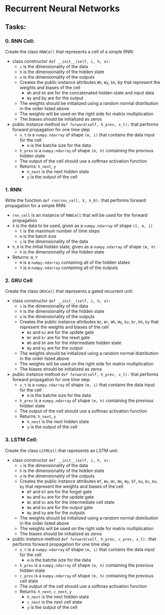 # Recurrent Neural Networks

## Tasks:

### 0. RNN Cell:
Create the class ``RNNCell`` that represents a cell of a simple RNN:

- class constructor ``def __init__(self, i, h, o):``
  - ``i`` is the dimensionality of the data
  - ``h`` is the dimensionality of the hidden state
  - ``o`` is the dimensionality of the outputs
  - Creates the public instance attributes ``Wh``, ``Wy``, ``bh``, by that represent the weights and biases of the cell
    - ``Wh`` and ``bh`` are for the concatenated hidden state and input data
    - ``Wy`` and by are for the output
  - The weights should be initialized using a random normal distribution in the order listed above
  - The weights will be used on the right side for matrix multiplication
  - The biases should be initialized as zeros
- public instance method ``def forward(self, h_prev, x_t):`` that performs forward propagation for one time step
  - ``x_t`` is a ``numpy.ndarray`` of shape ``(m, i)`` that contains the data input for the cell
    - ``m`` is the batche size for the data
  - ``h_prev`` is a ``numpy.ndarray`` of shape ``(m, h)`` containing the previous hidden state
  - The output of the cell should use a softmax activation function
  - Returns: ``h_next``, ``y``
    - ``h_next`` is the next hidden state
    - ``y`` is the output of the cell
  
### 1. RNN:
Write the function ``def rnn(rnn_cell, X, h_0):`` that performs forward propagation for a simple RNN:

- ``rnn_cell`` is an instance of ``RNNCell`` that will be used for the forward propagation
- ``X`` is the data to be used, given as a ``numpy.ndarray`` of shape ``(t, m, i)``
  - ``t`` is the maximum number of time steps
  - ``m`` is the batch size
  - ``i`` is the dimensionality of the data
- ``h_0`` is the initial hidden state, given as a ``numpy.ndarray`` of shape ``(m, h)``
  - ``h`` is the dimensionality of the hidden state
- Returns: ``H``, ``Y``
  - ``H`` is a ``numpy.ndarray`` containing all of the hidden states
  - ``Y`` is a ``numpy.ndarray`` containing all of the outputs

### 2. GRU Cell
Create the class ``GRUCell`` that represents a gated recurrent unit:

- class constructor ``def __init__(self, i, h, o):``
  - ``i`` is the dimensionality of the data
  - ``h`` is the dimensionality of the hidden state
  - ``o`` is the dimensionality of the outputs
  - Creates the public instance attributes ``Wz``, ``Wr``, ``Wh``, ``Wy``, ``bz``, ``br``, ``bh``, ``by`` that represent the weights and biases of the cell
    - ``Wz`` and ``bz`` are for the update gate
    - ``Wr`` and ``br`` are for the reset gate
    - ``Wh`` and ``bh`` are for the intermediate hidden state
    - ``Wy`` and ``by`` are for the output
  - The weights should be initialized using a random normal distribution in the order listed above
  - The weights will be used on the right side for matrix multiplication
  - The biases should be initialized as zeros
- public instance method ``def forward(self, h_prev, x_t):`` that performs forward propagation for one time step
  - ``x_t`` is a ``numpy.ndarray`` of shape ``(m, i)`` that contains the data input for the cell
    - ``m`` is the batche size for the data
  - ``h_prev`` is a ``numpy.ndarray`` of shape ``(m, h)`` containing the previous hidden state
  - The output of the cell should use a softmax activation function
  - Returns: ``h_next``, ``y``
    - ``h_next`` is the next hidden state
    - ``y`` is the output of the cell

### 3. LSTM Cell:
Create the class ``LSTMCell`` that represents an LSTM unit:

- class constructor ``def __init__(self, i, h, o):``
  - ``i`` is the dimensionality of the data
  - ``h`` is the dimensionality of the hidden state
  - ``o`` is the dimensionality of the outputs
  - Creates the public instance attributes ``Wf``, ``Wu``, ``Wc``, ``Wo``, ``Wy``, ``bf``, ``bu``, ``bc``, ``bo``, ``by`` that represent the weights and biases of the cell
    - ``Wf`` and ``bf`` are for the forget gate
    - ``Wu`` and ``bu`` are for the update gate
    - ``Wc`` and ``bc`` are for the intermediate cell state
    - ``Wo`` and ``bo`` are for the output gate
    - ``Wy`` and ``by`` are for the outputs
  - The weights should be initialized using a random normal distribution in the order listed above
  - The weights will be used on the right side for matrix multiplication
  - The biases should be initialized as zeros
- public instance method ``def forward(self, h_prev, c_prev, x_t):`` that performs forward propagation for one time step
  - ``x_t`` is a ``numpy.ndarray`` of shape ``(m, i)`` that contains the data input for the cell
    - ``m`` is the batche size for the data
  - ``h_prev`` is a ``numpy.ndarray`` of shape ``(m, h)`` containing the previous hidden state
  - ``c_prev`` is a ``numpy.ndarray`` of shape ``(m, h)`` containing the previous cell state
  - The output of the cell should use a softmax activation function
  - Returns: ``h_next``, ``c_next``, ``y``
    - ``h_next`` is the next hidden state
    - ``c_next`` is the next cell state
    - ``y`` is the output of the cell
